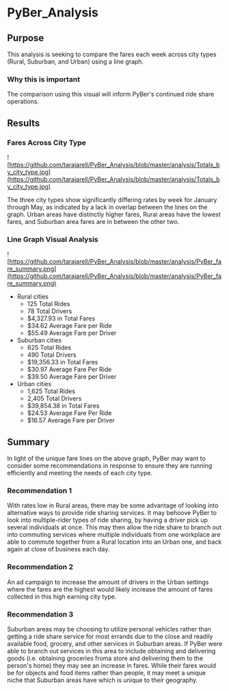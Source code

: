 # PyBer_Analysis

## Purpose

This analysis is seeking to compare the fares each week across city types (Rural, Suburban, and Urban) using a line graph. 
### Why this is important
The comparison using this visual will inform PyBer's continued ride share operations.

## Results

### Fares Across City Type

![https://github.com/tarajarell/PyBer_Analysis/blob/master/analysis/Totals_by_city_type.jpg](https://github.com/tarajarell/PyBer_Analysis/blob/master/analysis/Totals_by_city_type.jpg)

The three city types show significantly differing rates by week for January through May, as indicated by a lack in overlap between the lines on the graph. Urban areas have distinctly higher fares, Rural areas have the lowest fares, and Suburban area fares are in between the other two. 


### Line Graph Visual Analysis

![https://github.com/tarajarell/PyBer_Analysis/blob/master/analysis/PyBer_fare_summary.png](https://github.com/tarajarell/PyBer_Analysis/blob/master/analysis/PyBer_fare_summary.png)




- Rural cities
  - 125 Total Rides
  - 78 Total Drivers
  - $4,327.93 in Total Fares
  - $34.62 Average Fare per Ride
  - $55.49 Average Fare per Driver
- Suburban cities
  - 625 Total Rides
  - 490 Total Drivers
  - $19,356.33 in Total Fares
  - $30.97 Average Fare Per Ride
  - $39.50 Average Fare per Driver
- Urban cities
  - 1,625 Total Rides
  - 2,405 Total Drivers
  - $39,854.38 in Total Fares
  - $24.53 Average Fare Per Ride
  - $16.57 Average Fare per Driver
  


## Summary

In light of the unique fare lines on the above graph, PyBer may want to consider some recommendations in response to ensure they are running efficiently and meeting the needs of each city type.

### Recommendation 1

With rates low in Rural areas, there may be some advantage of looking into alternative ways to provide ride sharing services. It may behoove PyBer to look into multiple-rider types of ride sharing, by having a driver pick up several individuals at once. This may then allow the ride share to branch out into commuting services where multiple individuals from one workplace are able to commute together from a Rural location into an Urban one, and back again at close of business each day.

### Recommendation 2

An ad campaign to increase the amount of drivers in the Urban settings where the fares are the highest would likely increase the amount of fares collected in this high earning city type. 

### Recommendation 3

Suburban areas may be choosing to utilize personal vehicles rather than getting a ride share service for most errands due to the close and readily available food, grocery, and other services in Suburban areas. If PyBer were able to branch out services in this area to include obtaining and delivering goods (i.e. obtaining groceries froma store and delivering them to the person's home) they may see an increase in fares. While their fares would be for objects and food items rather than people, it may meet a unique niche that Suburban areas have which is unique to their geography.
